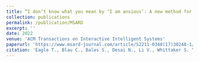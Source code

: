 ```yaml
---
title: “I don’t know what you mean by ‘I am anxious’: A new method for evaluating conversational agent responses to standardized mental health inputs for anxiety and depression"
collection: publications
permalink: /publication/MSARD
excerpt: ''
date: 2022
venue: 'ACM Transactions on Interactive Intelligent Systems'
paperurl: 'https://www.msard-journal.com/article/S2211-0348(17)30248-1/fulltext'
citation: 'Eagle T., Blau C., Bales S., Desai N., Li V., Whittaker S. “I don’t know what you mean by ‘I am anxious’”: A new method for evaluating conversational agent responses to standardized mental health inputs for anxiety and depression". ACM Transactions on Interactive Intelligent Systems. 2022.'
---
```

